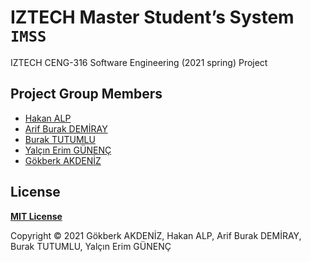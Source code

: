 # IZTECH Master Student’s System `IMSS`

IZTECH CENG-316 Software Engineering (2021 spring) Project

## Project Group Members

- [Hakan ALP](https://github.com/hakanalpp)
- [Arif Burak DEMİRAY](https://github.com/arifBurakDemiray)
- [Burak TUTUMLU](https://github.com/BurakTutumlu)
- [Yalçın Erim GÜNENÇ](https://github.com/erimgunenc)
- [Gökberk AKDENİZ](https://github.com/gokberkakdeniz)

## License

**[MIT License](LICENSE)**

Copyright © 2021 Gökberk AKDENİZ, Hakan ALP, Arif Burak DEMİRAY, Burak TUTUMLU, Yalçın Erim GÜNENÇ
